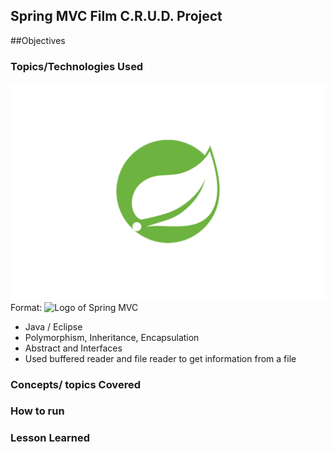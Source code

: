 ## Spring MVC Film C.R.U.D. Project

##Objectives

### Topics/Technologies Used

![GitHub Logo](/WebContent/images/Spring_Framework_logo_01.png)
Format: ![Logo of Spring MVC](url)
+ Java / Eclipse
+ Polymorphism, Inheritance, Encapsulation
+ Abstract and Interfaces
+ Used buffered reader and file reader to get information from a file

### Concepts/ topics Covered

### How to run

### Lesson Learned





